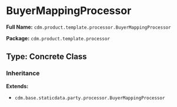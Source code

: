 # BuyerMappingProcessor

**Full Name:** `cdm.product.template.processor.BuyerMappingProcessor`

**Package:** `cdm.product.template.processor`

## Type: Concrete Class

### Inheritance

**Extends:**
- `cdm.base.staticdata.party.processor.BuyerMappingProcessor`

